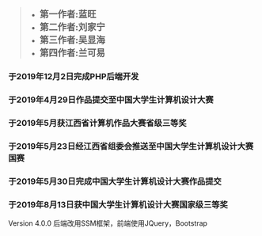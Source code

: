 > + <strong><font face='楷体' size=4px>第一作者:蓝旺</font>
> + <font face='楷体' size=4px>第二作者:刘家宁</font>
> + <font face='楷体' size=4px>第三作者:吴显海</font>
> + <font face='楷体' size=4px>第四作者:兰可易</font></strong>

### 于2019年12月2日完成PHP后端开发

### 于2019年4月29日作品提交至中国大学生计算机设计大赛

### 于2019年5月获江西省计算机作品大赛省级三等奖

### 于2019年5月23日经江西省组委会推送至中国大学生计算机设计大赛国赛

### 于2019年5月30日完成中国大学生计算机设计大赛作品提交

### 于2019年8月13日获中国大学生计算机设计大赛国家级三等奖



Version 4.0.0 后端改用SSM框架，前端使用JQuery，Bootstrap

